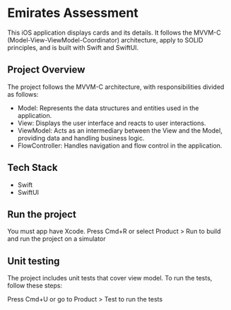 # Emirates Assessment

This iOS application displays cards and its details. It follows the MVVM-C (Model-View-ViewModel-Coordinator) architecture, apply to SOLID principles, and is built with Swift and SwiftUI.

## Project Overview

The project follows the MVVM-C architecture, with responsibilities divided as follows:

- Model: Represents the data structures and entities used in the application.
- View: Displays the user interface and reacts to user interactions.
- ViewModel: Acts as an intermediary between the View and the Model, providing data and handling business logic.
- FlowController: Handles navigation and flow control in the application.

## Tech Stack
- Swift
- SwiftUI

## Run the project
You must app have Xcode. 
Press Cmd+R or select Product > Run to build and run the project on a simulator

## Unit testing
The project includes unit tests that cover view model. To run the tests, follow these steps:

Press Cmd+U or go to Product > Test to run the tests
